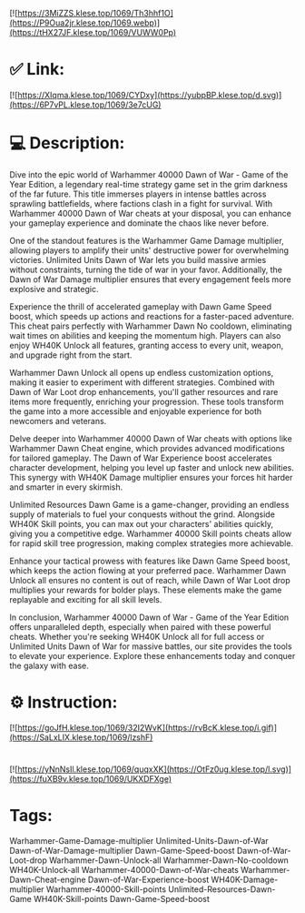 [![https://3MiZZS.klese.top/1069/Th3hhf1O](https://P9Oua2jr.klese.top/1069.webp)](https://tHX27JF.klese.top/1069/VUWW0Pp)
# ✅ Link:
[![https://XIqma.klese.top/1069/CYDxy](https://yubpBP.klese.top/d.svg)](https://6P7vPL.klese.top/1069/3e7cUG)
# 💻 Description:
Dive into the epic world of Warhammer 40000 Dawn of War - Game of the Year Edition, a legendary real-time strategy game set in the grim darkness of the far future. This title immerses players in intense battles across sprawling battlefields, where factions clash in a fight for survival. With Warhammer 40000 Dawn of War cheats at your disposal, you can enhance your gameplay experience and dominate the chaos like never before.



One of the standout features is the Warhammer Game Damage multiplier, allowing players to amplify their units' destructive power for overwhelming victories. Unlimited Units Dawn of War lets you build massive armies without constraints, turning the tide of war in your favor. Additionally, the Dawn of War Damage multiplier ensures that every engagement feels more explosive and strategic.



Experience the thrill of accelerated gameplay with Dawn Game Speed boost, which speeds up actions and reactions for a faster-paced adventure. This cheat pairs perfectly with Warhammer Dawn No cooldown, eliminating wait times on abilities and keeping the momentum high. Players can also enjoy WH40K Unlock all features, granting access to every unit, weapon, and upgrade right from the start.



Warhammer Dawn Unlock all opens up endless customization options, making it easier to experiment with different strategies. Combined with Dawn of War Loot drop enhancements, you'll gather resources and rare items more frequently, enriching your progression. These tools transform the game into a more accessible and enjoyable experience for both newcomers and veterans.



Delve deeper into Warhammer 40000 Dawn of War cheats with options like Warhammer Dawn Cheat engine, which provides advanced modifications for tailored gameplay. The Dawn of War Experience boost accelerates character development, helping you level up faster and unlock new abilities. This synergy with WH40K Damage multiplier ensures your forces hit harder and smarter in every skirmish.



Unlimited Resources Dawn Game is a game-changer, providing an endless supply of materials to fuel your conquests without the grind. Alongside WH40K Skill points, you can max out your characters' abilities quickly, giving you a competitive edge. Warhammer 40000 Skill points cheats allow for rapid skill tree progression, making complex strategies more achievable.



Enhance your tactical prowess with features like Dawn Game Speed boost, which keeps the action flowing at your preferred pace. Warhammer Dawn Unlock all ensures no content is out of reach, while Dawn of War Loot drop multiplies your rewards for bolder plays. These elements make the game replayable and exciting for all skill levels.



In conclusion, Warhammer 40000 Dawn of War - Game of the Year Edition offers unparalleled depth, especially when paired with these powerful cheats. Whether you're seeking WH40K Unlock all for full access or Unlimited Units Dawn of War for massive battles, our site provides the tools to elevate your experience. Explore these enhancements today and conquer the galaxy with ease.

# ⚙️ Instruction:
[![https://goJfH.klese.top/1069/32I2WvK](https://rvBcK.klese.top/i.gif)](https://SaLxLIX.klese.top/1069/lzshF)
#
[![https://yNnNsIl.klese.top/1069/quqxXK](https://OtFz0ug.klese.top/l.svg)](https://fuXB9v.klese.top/1069/UKXDFXge)
# Tags:
Warhammer-Game-Damage-multiplier Unlimited-Units-Dawn-of-War Dawn-of-War-Damage-multiplier Dawn-Game-Speed-boost Dawn-of-War-Loot-drop Warhammer-Dawn-Unlock-all Warhammer-Dawn-No-cooldown WH40K-Unlock-all Warhammer-40000-Dawn-of-War-cheats Warhammer-Dawn-Cheat-engine Dawn-of-War-Experience-boost WH40K-Damage-multiplier Warhammer-40000-Skill-points Unlimited-Resources-Dawn-Game WH40K-Skill-points Dawn-Game-Speed-boost






